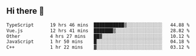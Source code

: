 ## Hi there 👋

<!--START_SECTION:waka-->

```txt
TypeScript      19 hrs 46 mins  ███████████▒░░░░░░░░░░░░░   44.88 %
Vue.js          12 hrs 41 mins  ███████▒░░░░░░░░░░░░░░░░░   28.82 %
Other           4 hrs 27 mins   ██▓░░░░░░░░░░░░░░░░░░░░░░   10.12 %
JavaScript      1 hr 50 mins    █░░░░░░░░░░░░░░░░░░░░░░░░   04.18 %
C++             1 hr 22 mins    ▓░░░░░░░░░░░░░░░░░░░░░░░░   03.12 %
```

<!--END_SECTION:waka-->
